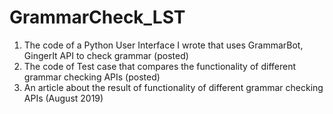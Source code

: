 # GrammarCheck_LST
1. The code of a Python User Interface I wrote that uses GrammarBot, GingerIt API to check grammar (posted)
2. The code of Test case that compares the functionality of different grammar checking APIs (posted)
3. An article about the result of functionality of different grammar checking APIs (August 2019)

